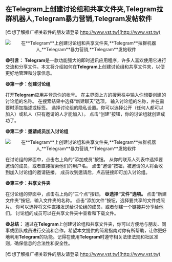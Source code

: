 ## **在**Telegram**上创建讨论组和共享文件夹,**Telegram**拉群机器人,**Telegram**暴力营销,**Telegram**发帖软件**

[😍想了解推广相关软件的朋友请登录 http://www.vst.tw](http://www.vst.tw)

 <center><img src="https://vst.tw/MP4/tuiguang/png/8.png" alt="在**Telegram**上创建讨论组和共享文件夹,**Telegram**拉群机器人,**Telegram**暴力营销,**Telegram**发帖软件"></center>

**😄引言：**
**Telegram**是一款功能强大的即时通讯应用程序，许多人喜欢使用它进行交流和分享文件。本文将介绍如何在**Telegram**上创建讨论组和共享文件夹，以便更好地管理和分享信息。

**😄第一步：创建讨论组**

打开**Telegram**应用并登录你的帐号。
在主界面上方的搜索栏中输入你想要创建的讨论组的名称。
在搜索结果中选择“新建聊天”选项。
输入讨论组的名称，并在需要时添加描述或标签。
选择讨论组的隐私设置。你可以选择公开（任何人都可以加入）或私人（只有邀请的人才能加入）。
点击“创建”按钮，你的讨论组就创建成功了。

**😄第二步：邀请成员加入讨论组**

 <center><img src="https://vst.tw/MP4/tuiguang/png/3.png" alt="在**Telegram**上创建讨论组和共享文件夹,**Telegram**拉群机器人,**Telegram**暴力营销,**Telegram**发帖软件"></center>

在讨论组的界面中，点击右上角的“添加成员”按钮。
从你的联系人列表中选择要邀请的成员，或者直接搜索他们的用户名。
点击“邀请”按钮，被邀请的人将会收到加入讨论组的邀请链接。
成员收到邀请后，点击链接即可加入讨论组。

**😄第三步：共享文件夹**

在讨论组的界面中，点击右上角的“三个点”按钮。
**😄选择“文件”选项。**
点击“新建文件夹”按钮，输入文件夹的名称。
点击“添加文件”按钮，选择要共享的文件或照片。
你可以选择将文件直接发送给讨论组的成员，或者创建一个链接并分享给他们。
讨论组的成员可以在共享文件夹中查看和下载文件。

**😄总结：**
通过在**Telegram**上创建讨论组和共享文件夹，你可以方便地与朋友、同事或团队成员进行交流和合作。希望本文提供的简易指南对你有所帮助，让你更好地利用**Telegram**的功能。记得在使用**Telegram**时遵守相关法律法规和社区准则，确保信息的合法性和安全性。

[😍想了解推广相关软件的朋友请登录 http://www.vst.tw](http://www.vst.tw)




